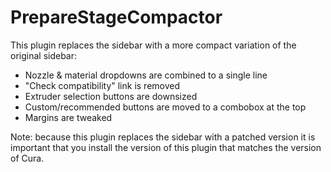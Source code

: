 # PrepareStageCompactor

This plugin replaces the sidebar with a more compact variation of the original sidebar:

* Nozzle & material dropdowns are combined to a single line
* "Check compatibility" link is removed
* Extruder selection buttons are downsized
* Custom/recommended buttons are moved to a combobox at the top
* Margins are tweaked

Note: because this plugin replaces the sidebar with a patched version it is important that you install the version of this plugin that matches the version of Cura.